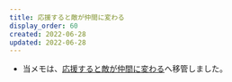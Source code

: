 ```yaml
---
title: 応援すると敵が仲間に変わる
display_order: 60
created: 2022-06-28
updated: 2022-06-28
---
```

- 当メモは、[応援すると敵が仲間に変わる](https://thinktwice.tech/life/human_relations/cheers_turn_enemies_into_friends/)へ移管しました。
